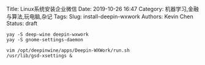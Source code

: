 Title: Linux系统安装企业微信
Date: 2019-10-26 16:47
Category: 机器学习,金融与算法,玩电脑,杂记
Tags:
Slug: install-deepin-wxwork
Authors: Kevin Chen
Status: draft



```
yay -S deep-wine deepin-wxwork
yay -S gnome-settings-daemon

vim /opt/deepinwine/apps/Deepin-WXWork/run.sh
/usr/lib/gsd-xsettings &
```

